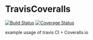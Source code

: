 # TravisCoveralls
[![Build Status](https://travis-ci.org/dekzitfz/TravisCoveralls.svg?branch=master)](https://travis-ci.org/dekzitfz/TravisCoveralls)
[![Coverage Status](https://coveralls.io/repos/github/dekzitfz/TravisCoveralls/badge.svg?branch=master)](https://coveralls.io/github/dekzitfz/TravisCoveralls?branch=master)

example usage of travis CI + Coveralls.io
